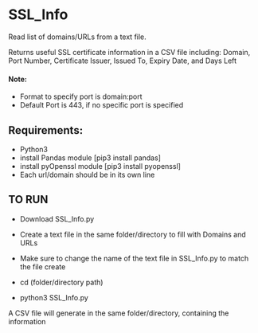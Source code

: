# SSL_Info
Read list of domains/URLs from a text file.

Returns useful SSL certificate information in a CSV file including: Domain, Port Number, Certificate Issuer, Issued To, Expiry Date, and Days Left

#### Note: 
- Format to specify port is domain:port
- Default Port is 443, if no specific port is specified

## Requirements:
- Python3
- install Pandas module [pip3 install pandas]
- install pyOpenssl module [pip3 install pyopenssl]
- Each url/domain should be in its own line


## TO RUN

- Download SSL_Info.py

- Create a text file in the same folder/directory to fill with Domains and URLs

- Make sure to change the name of the text file in SSL_Info.py to match the file create

- cd (folder/directory path)

- python3 SSL_Info.py

A CSV file will generate in the same folder/directory, containing the information
